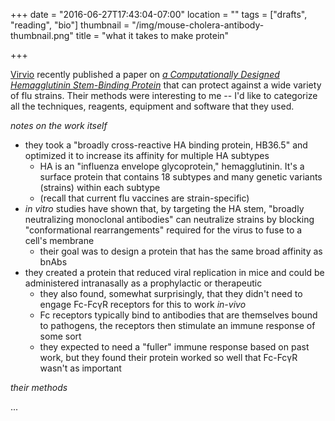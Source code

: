 +++
date = "2016-06-27T17:43:04-07:00"
location = ""
tags = ["drafts", "reading", "bio"]
thumbnail = "/img/mouse-cholera-antibody-thumbnail.png"
title = "what it takes to make protein"

+++

[Virvio](http://www.virvioinc.com/research/) recently published a paper
on [*a Computationally Designed Hemagglutinin Stem-Binding Protein*](http://journals.plos.org/plospathogens/article?id=10.1371/journal.ppat.1005409)
that can protect against a wide variety of flu strains.
Their methods were interesting to me --
I'd like to categorize all the techniques, reagents, equipment and software that they used.

<!--more-->

*notes on the work itself*

* they took a "broadly cross-reactive HA binding protein, HB36.5"
and optimized it to increase its affinity for multiple HA subtypes
  * HA is an "influenza envelope glycoprotein," hemagglutinin.
  It's a surface protein that contains 18 subtypes
  and many genetic variants (strains) within each subtype
  * (recall that current flu vaccines are strain-specific)
* *in vitro* studies have shown that, by targeting the HA stem,
"broadly neutralizing monoclonal antibodies" can neutralize strains
by blocking "conformational rearrangements" required for the virus to fuse to a cell's membrane
  * their goal was to design a protein that has the same broad affinity as bnAbs
* they created a protein that reduced viral replication in mice
and could be administered intranasally as a prophylactic or therapeutic
  * they also found, somewhat surprisingly,
  that they didn't need to engage Fc-FcγR receptors for this to work *in-vivo*
  * Fc receptors typically bind to antibodies that are themselves bound to pathogens,
  the receptors then stimulate an immune response of some sort
  * they expected to need a "fuller" immune response based on past work,
  but they found their protein worked so well that Fc-FcγR wasn't as important


*their methods*

...
